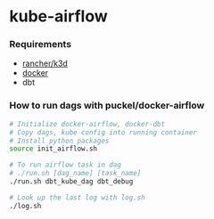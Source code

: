 # kube-airflow

### Requirements
- [rancher/k3d](https://github.com/rancher/k3d)
- [docker](https://docs.docker.com/get-docker/)
- dbt
### How to run dags with puckel/docker-airflow

```sh
# Initialize docker-airflow, docker-dbt
# Copy dags, kube config into running container
# Install python packages
source init_airflow.sh

# To run airflow task in dag
# ./run.sh [dag_name] [task_name]
./run.sh dbt_kube_dag dbt_debug

# Look up the last log with log.sh
./log.sh
```